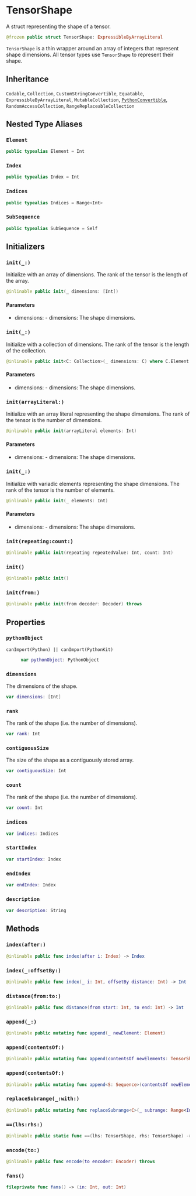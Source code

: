 # TensorShape

A struct representing the shape of a tensor.

``` swift
@frozen public struct TensorShape: ExpressibleByArrayLiteral
```

`TensorShape` is a thin wrapper around an array of integers that represent shape dimensions. All
tensor types use `TensorShape` to represent their shape.

## Inheritance

`Codable`, `Collection`, `CustomStringConvertible`, `Equatable`, `ExpressibleByArrayLiteral`, `MutableCollection`, [`PythonConvertible`](/PythonConvertible), `RandomAccessCollection`, `RangeReplaceableCollection`

## Nested Type Aliases

### `Element`

``` swift
public typealias Element = Int
```

### `Index`

``` swift
public typealias Index = Int
```

### `Indices`

``` swift
public typealias Indices = Range<Int>
```

### `SubSequence`

``` swift
public typealias SubSequence = Self
```

## Initializers

### `init(_:)`

Initialize with an array of dimensions. The rank of the tensor is the length of the array.

``` swift
@inlinable public init(_ dimensions: [Int])
```

#### Parameters

  - dimensions: - dimensions: The shape dimensions.

### `init(_:)`

Initialize with a collection of dimensions. The rank of the tensor is the length of the
collection.

``` swift
@inlinable public init<C: Collection>(_ dimensions: C) where C.Element == Int
```

#### Parameters

  - dimensions: - dimensions: The shape dimensions.

### `init(arrayLiteral:)`

Initialize with an array literal representing the shape dimensions. The rank of the tensor
is the number of dimensions.

``` swift
@inlinable public init(arrayLiteral elements: Int)
```

#### Parameters

  - dimensions: - dimensions: The shape dimensions.

### `init(_:)`

Initialize with variadic elements representing the shape dimensions. The rank of the tensor
is the number of elements.

``` swift
@inlinable public init(_ elements: Int)
```

#### Parameters

  - dimensions: - dimensions: The shape dimensions.

### `init(repeating:count:)`

``` swift
@inlinable public init(repeating repeatedValue: Int, count: Int)
```

### `init()`

``` swift
@inlinable public init()
```

### `init(from:)`

``` swift
@inlinable public init(from decoder: Decoder) throws
```

## Properties

### `pythonObject`

<dl>
<dt><code>canImport(Python) || canImport(PythonKit)</code></dt>
<dd>

``` swift
var pythonObject: PythonObject
```

</dd>
</dl>

### `dimensions`

The dimensions of the shape.

``` swift
var dimensions: [Int]
```

### `rank`

The rank of the shape (i.e. the number of dimensions).

``` swift
var rank: Int
```

### `contiguousSize`

The size of the shape as a contiguously stored array.

``` swift
var contiguousSize: Int
```

### `count`

The rank of the shape (i.e. the number of dimensions).

``` swift
var count: Int
```

### `indices`

``` swift
var indices: Indices
```

### `startIndex`

``` swift
var startIndex: Index
```

### `endIndex`

``` swift
var endIndex: Index
```

### `description`

``` swift
var description: String
```

## Methods

### `index(after:)`

``` swift
@inlinable public func index(after i: Index) -> Index
```

### `index(_:offsetBy:)`

``` swift
@inlinable public func index(_ i: Int, offsetBy distance: Int) -> Int
```

### `distance(from:to:)`

``` swift
@inlinable public func distance(from start: Int, to end: Int) -> Int
```

### `append(_:)`

``` swift
@inlinable public mutating func append(_ newElement: Element)
```

### `append(contentsOf:)`

``` swift
@inlinable public mutating func append(contentsOf newElements: TensorShape)
```

### `append(contentsOf:)`

``` swift
@inlinable public mutating func append<S: Sequence>(contentsOf newElements: S) where Element == S.Element
```

### `replaceSubrange(_:with:)`

``` swift
@inlinable public mutating func replaceSubrange<C>(_ subrange: Range<Index>, with newElements: C) where C: Collection, Element == C.Element
```

### `==(lhs:rhs:)`

``` swift
@inlinable public static func ==(lhs: TensorShape, rhs: TensorShape) -> Bool
```

### `encode(to:)`

``` swift
@inlinable public func encode(to encoder: Encoder) throws
```

### `fans()`

``` swift
fileprivate func fans() -> (in: Int, out: Int)
```
